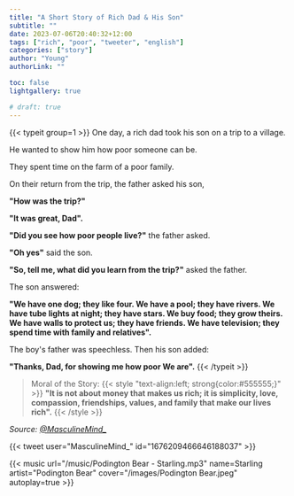 ```yaml
---
title: "A Short Story of Rich Dad & His Son"
subtitle: ""
date: 2023-07-06T20:40:32+12:00
tags: ["rich", "poor", "tweeter", "english"]
categories: ["story"]
author: "Young"
authorLink: ""

toc: false
lightgallery: true

# draft: true
---
```


{{< typeit group=1 >}}
One day, a rich dad took his son on a trip to a village.

He wanted to show him how poor someone can be.

They spent time on the farm of a poor family.

On their return from the trip, the father asked his son,

**"How was the trip?"**

**"It was great, Dad".**

**"Did you see how poor people live?"** the father asked.

**"Oh yes"** said the son.

**"So, tell me, what did you learn from the trip?"** asked the father.

The son answered:

**"We have one dog; they like four. We have a pool; they have rivers. We have tube lights at night; they have stars. We buy food; they grow theirs. We have walls to protect us; they have friends. We have television; they spend time with family and relatives".**

The boy's father was speechless. Then his son added:

**"Thanks, Dad, for showing me how poor We are".**
{{< /typeit >}}


> Moral of the Story:
{{< style "text-align:left; strong{color:#555555;}" >}}
**"It is not about money that makes us rich; it is simplicity, love, compassion, friendships, values, and family that make our lives rich".**
{{< /style >}}


_Source: [@MasculineMind_](https://twitter.com/MasculineMind_)_

{{< tweet user="MasculineMind_" id="1676209466646188037" >}}

{{< music url="/music/Podington Bear - Starling.mp3" name=Starling artist="Podington Bear" cover="/images/Podington Bear.jpeg" autoplay=true >}}